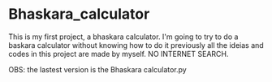 # Bhaskara_calculator
This is my first project, a bhaskara calculator.
I'm going to try to do a baskara calculator without knowing how to do it previously
all the ideias and codes in this project are made by myself. NO INTERNET SEARCH.


OBS: the lastest version is the Bhaskara calculator.py
